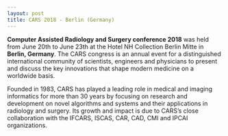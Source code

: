 ```yaml
---
layout: post
title: CARS 2018 - Berlin (Germany)
---
```


**Computer Assisted Radiology and Surgery conference 2018** was held from June 20th to June 23th at the Hotel NH Collection Berlin Mitte in **Berlin, Germany**. The CARS congress is an annual event for a distinguished international community of scientists, engineers and physicians to present and discuss the key innovations that shape modern medicine on a worldwide basis.

Founded in 1983, CARS has played a leading role in medical and imaging informatics for more than 30 years by focusing on research and development on novel algorithms and systems and their applications in radiology and surgery. Its growth and impact is due to CARS’s close collaboration with the IFCARS, ISCAS, CAR, CAD, CMI and IPCAI organizations.

